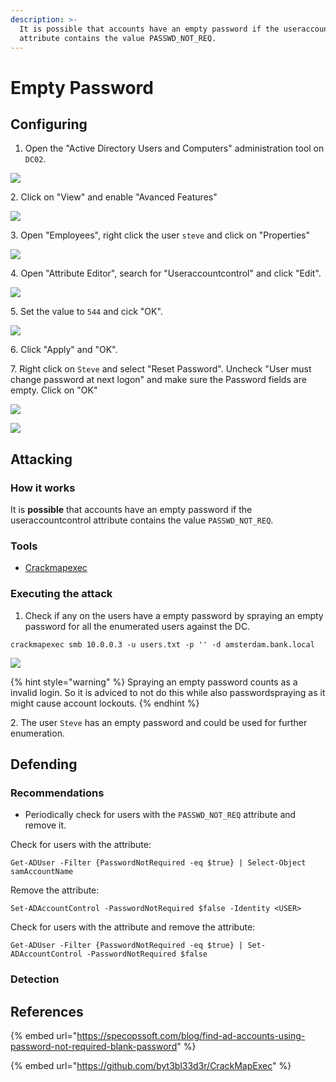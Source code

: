 ```yaml
---
description: >-
  It is possible that accounts have an empty password if the useraccountcontrol
  attribute contains the value PASSWD_NOT_REQ.
---
```


# Empty Password

## Configuring

1. Open the "Active Directory Users and Computers" administration tool on `DC02`.

![](<../../../.gitbook/assets/image (5).png>)

2\. Click on "View" and enable "Avanced Features"

![](<../../../.gitbook/assets/image (22).png>)

3\. Open "Employees", right click the user `steve` and click on "Properties"

![](<../../../.gitbook/assets/image (15).png>)

4\. Open "Attribute Editor", search for "Useraccountcontrol" and click "Edit".

![](<../../../.gitbook/assets/image (16).png>)

5\. Set the value to `544` and cick "OK".

![](<../../../.gitbook/assets/image (14).png>)

6\. Click "Apply" and "OK".

7\. Right click on `Steve` and select "Reset Password". Uncheck "User must change password at next logon" and make sure the Password fields are empty. Click on "OK"

![](<../../../.gitbook/assets/image (64) (1).png>)

![](<../../../.gitbook/assets/image (66).png>)

## Attacking

### How it works

It is **possible** that accounts have an empty password if the useraccountcontrol attribute contains the value `PASSWD_NOT_REQ`.

### Tools

* [Crackmapexec](https://github.com/byt3bl33d3r/CrackMapExec)

### Executing the attack

1. Check if any on the users have a empty password by spraying an empty password for all the enumerated users against the DC.

```
crackmapexec smb 10.0.0.3 -u users.txt -p '' -d amsterdam.bank.local
```

![](<../../../.gitbook/assets/image (62).png>)

{% hint style="warning" %}
Spraying an empty password counts as a invalid login. So it is adviced to not do this while also passwordspraying as it might cause account lockouts.
{% endhint %}

2\. The user `Steve` has an empty password and could be used for further enumeration.

## Defending

### Recommendations

* Periodically check for users with the `PASSWD_NOT_REQ` attribute and remove it.

Check for users with the attribute:

```
Get-ADUser -Filter {PasswordNotRequired -eq $true} | Select-Object samAccountName
```

Remove the attribute:

```
Set-ADAccountControl -PasswordNotRequired $false -Identity <USER>
```

Check for users with the attribute and remove the attribute:

```
Get-ADUser -Filter {PasswordNotRequired -eq $true} | Set-ADAccountControl -PasswordNotRequired $false
```

### Detection





## References

{% embed url="https://specopssoft.com/blog/find-ad-accounts-using-password-not-required-blank-password" %}

{% embed url="https://github.com/byt3bl33d3r/CrackMapExec" %}
